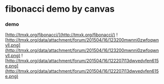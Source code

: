 fibonacci demo  by canvas
==================

### demo
[http://tmxk.org/fibonacci/](http://tmxk.org/fibonacci/)
![http://tmxk.org/data/attachment/forum/201504/16/123200mwnni0zwfoqwnyll.png](http://tmxk.org/data/attachment/forum/201504/16/123200mwnni0zwfoqwnyll.png)
![http://tmxk.org/data/attachment/forum/201504/16/122207l13dwvedvfen615e.png](http://tmxk.org/data/attachment/forum/201504/16/122207l13dwvedvfen615e.png)


